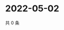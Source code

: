 # 2022-05-02

共 0 条

<!-- BEGIN WEIBO -->
<!-- 最后更新时间 Mon May 02 2022 12:51:10 GMT+0800 (China Standard Time) -->

<!-- END WEIBO -->
